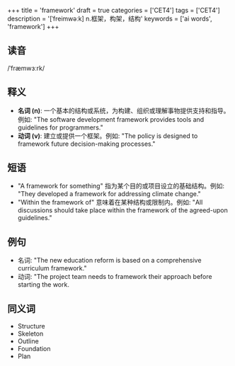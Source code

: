 +++
title = 'framework'
draft = true
categories = ['CET4']
tags = ['CET4']
description = '[ˈfreimwəːk] n.框架，构架，结构'
keywords = ['ai words', 'framework']
+++

## 读音
/ˈfræmwɜːrk/

## 释义
- **名词 (n)**: 一个基本的结构或系统，为构建、组织或理解事物提供支持和指导。例如: "The software development framework provides tools and guidelines for programmers."
- **动词 (v)**: 建立或提供一个框架。例如: "The policy is designed to framework future decision-making processes."

## 短语
- "A framework for something" 指为某个目的或项目设立的基础结构。例如: "They developed a framework for addressing climate change."
- "Within the framework of" 意味着在某种结构或限制内。例如: "All discussions should take place within the framework of the agreed-upon guidelines."

## 例句
- 名词: "The new education reform is based on a comprehensive curriculum framework."
- 动词: "The project team needs to framework their approach before starting the work.

## 同义词
- Structure
- Skeleton
- Outline
- Foundation
- Plan
